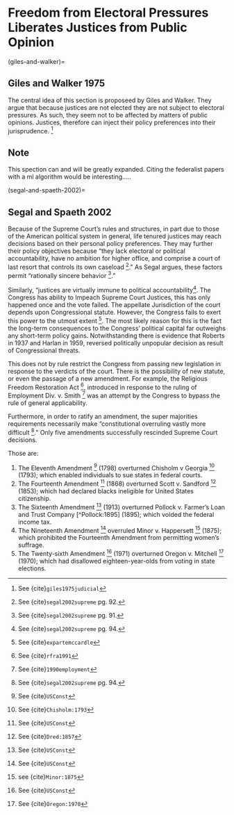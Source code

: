 # Freedom from Electoral Pressures Liberates Justices from Public Opinion

(giles-and-walker)=
## Giles and Walker 1975

The central idea of this section is proposeed by Giles and Walker.  They argue that because justices are not elected they are not subject to electoral pressures.  As such, they seem not to be affected by matters of public opinions.  Justices, therefore can inject their policy preferences into their jurisprudence. [^giles-and-walker-1975]

## Note
This spection can and will be greatly expanded.  Citing the federalist papers with a ml algorithm would be interesting..... 



(segal-and-spaeth-2002)=
## Segal and Spaeth 2002

Because of the Supreme Court’s rules and structures, in part due to those of the American political system in general, life tenured justices may reach decisions based on their personal policy preferences.  They may further their policy objectives because “they lack electoral or political accountability, have no ambition for higher office, and comprise a court of last resort that controls its own caseload [^segalspaeth-2002-92]."  As Segal argues, these factors permit “rationally sincere behavior [^segalspaeth-2002-91].”    

Similarly, “justices are virtually immune to political accountability[^segal-and-spaeth-2002-94]. The Congress has ability to Impeach Supreme Court Justices, this has only happened once and the vote failed.  The appellate Jurisdiction of the court depends upon Congressional statute.  However, the Congress fails to exert this power to the utmost extent [^ex-parte-mcccardle-1869].  The most likely reason for this is the fact the long-term consequences to the Congress’ political capital far outweighs any short-term policy gains. Notwithstanding there is evidence that Roberts in 1937 and Harlan in 1959, reversed politically unpopular decision as result of Congressional threats. 

This does not by rule restrict the Congress from passing new legislation in response to the verdicts of the court.  There is the possibility of new statute, or even the passage of a new amendment.  For example, the Religious Freedom Restoration Act  [^religious-freedom-restoration-act-1991], introduced in response to the ruling of Employment Div. v. Smith [^employment-smith-1990] was an attempt by the Congress to bypass the rule of general applicability. 

Furthermore, in order to ratify an amendment, the super majorities requirements necessarily make “constitutional overruling vastly more difficult [^segal-and-spaeth-2002-94]."  Only five amendments successfully rescinded Supreme Court decisions. 

Those are: 
1. The Eleventh Amendment [^constitution-11] (1798) overturned Chisholm v Georgia [^Chisholm:1793] (1793);  which enabled individuals to sue states in federal courts.
2. The Fourteenth Amendment [^constitution-14] (1868) overturned Scott v. Sandford [^Dred:1857] (1853); which had declared blacks ineligible for United States citizenship.
3. The Sixteenth Amendment [^constitution-16] (1913) overturned Pollock v. Farmer’s Loan and Trust Company [^Pollock:1895] (1895); which voided the federal income tax.
4. The Nineteenth Amendment [^constitution-19] overruled Minor v. Happersett [^Minor:1875] (1875); which prohibited the Fourteenth Amendment from permitting women’s suffrage.
5. The Twenty-sixth Amendment [^constitution-26] (1971) overturned Oregon v. Mitchell [^Oregon:1970] (1970); which had disallowed eighteen-year-olds from voting in state elections.  




[//]: # (Articles)
[^songer1990overview]: See {cite}`songer1990overview`
[^benesh2002us]: See {cite}`benesh2002us`
[^reddick2000norm]: See  {cite}`reddick2000norm`

[//]: # (Books)
[^kavanaugh]: Review the Kavanaugh hearings for an expose a justice and the US senate claiming to support the idea of judicial agnosticism.
[^public-aside]: At least publically. 
[^who]: who said this?
[^somit]: See {cite}`somit1967development` pg. (177-178).
[^llewn]: See {cite}`llewellyn1931some`
[^frank-5-7]: See {cite}`frank2017law` pg. (5-7).
[^pritchet-69]: See {cite}`pritchett1969roosevelt` pg. (xii-xiii).
[^mind-1]: See {cite}`schubert1965judicial`
[^mind-2]: See {cite}`schubert1974judicial`
[^arizona-hicks]: See {cite}`arizonahicks`
[^florida-white]: See {cite}`floridawhite`
[^spaeth-1972-65]: See {cite}`spaeth1972introduction` pg. 65.
[^segalspaeth-2002-91]: See {cite}`segal2002supreme` pg. 91.
[^segalspaeth-2002-92]: See {cite}`segal2002supreme` pg. 92.
[^segal-and-spaeth-2002-94]: See {cite}`segal2002supreme` pg. 94.
[^spaethandpeterson-1971]: See {cite}`spaeth1971analysis`
[^rhode-and-spaeth-1976]: See {cite}`rohde1976supreme`
[^rhode-and-spaeth-1976-72]: See {cite}`rohde1976supreme`
[^posner-1999-36-40]: See {cite}`posner1999appeal`
[^giles-and-walker-1975]: See {cite}`giles1975judicial`
[^schubert-1969]: See {cite}`schubert1960quantitative`
[^maltzman-2000-4]: See {cite}`maltzman2000crafting` pg. 4.

[//]: # (Cases)
[^ex-parte-mcccardle-1869]: See {cite}`expartemccardle`
[^employment-smith-1990]: See {cite}`1990employment`
[^Chisholm:1793]: See {cite}`Chisholm:1793`
[^Oregon:1970]: See {cite}`Oregon:1970`
[^Minor:1875]: see {cite}`Minor:1875`
[^Dred:1857]: See {cite}`Dred:1857`
[^USvNixon:1974]: See {cite}`USvNixon:1974`


[//]: # (Bills)
[^religious-freedom-restoration-act-1991]: See {cite}`rfra1991`

[//]: # (Constitution)
[^constitution-11]: See {cite}`USConst`
[^constitution-14]: See {cite}`USConst`
[^constitution-16]: See {cite}`USConst`
[^constitution-19]: See {cite}`USConst`
[^constitution-26]: See {cite}`USConst`
